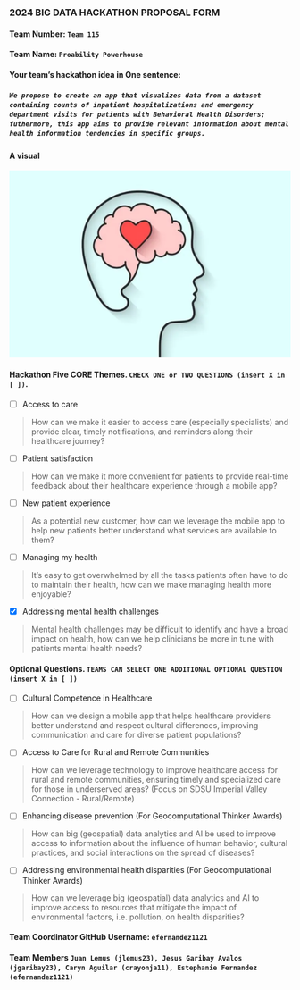 ### 2024 BIG DATA HACKATHON PROPOSAL FORM

#### Team Number: `Team 115`  

#### Team Name: `Proability Powerhouse`    
  
#### Your team’s hackathon idea in One sentence:
##### `We propose to create an app that visualizes data from a dataset containing counts of inpatient hospitalizations and emergency department visits for patients with Behavioral Health Disorders; futhermore, this app aims to provide relevant information about mental health information tendencies in specific groups.`


#### A visual
![Mental Health](https://github.com/BigDataForSanDiego/Team-115/blob/main/Screen%20Shot%202024-10-12%20at%203.18.19%20PM.png)

<!--
#### Theme: Enhancing Healthcare’s Digital Front Door
#### - Digital solutions to help increase access, manage health, and improve patient satisfaction along the healthcare journey -  
-->

#### Hackathon Five CORE Themes. `CHECK ONE or TWO QUESTIONS (insert X in [ ])`.
- [ ] Access to care
> How can we make it easier to access care (especially specialists) and provide clear, timely notifications, and reminders along their healthcare journey?
- [ ] Patient satisfaction
> How can we make it more convenient for patients to provide real-time feedback about their healthcare experience through a mobile app?
- [ ] New patient experience
> As a potential new customer, how can we leverage the mobile app to help new patients better understand what services are available to them?
- [ ] Managing my health
> It’s easy to get overwhelmed by all the tasks patients often have to do to maintain their health, how can we make managing health more enjoyable?
- [X] Addressing mental health challenges
> Mental health challenges may be difficult to identify and have a broad impact on health, how can we help clinicians be more in tune with patients mental health needs?

#### Optional Questions. `TEAMS CAN SELECT ONE ADDITIONAL OPTIONAL QUESTION (insert X in [ ])`
- [ ] Cultural Competence in Healthcare
> How can we design a mobile app that helps healthcare providers better understand and respect cultural differences, improving communication and care for diverse patient populations?
- [ ] Access to Care for Rural and Remote Communities
> How can we leverage technology to improve healthcare access for rural and remote communities, ensuring timely and specialized care for those in underserved areas? (Focus on SDSU Imperial Valley Connection - Rural/Remote)
- [ ] Enhancing disease prevention (For Geocomputational Thinker Awards)
> How can big (geospatial) data analytics and AI be used to improve access to information about the influence of human behavior, cultural practices, and social interactions on the spread of diseases?
- [ ] Addressing environmental health disparities (For Geocomputational Thinker Awards)
> How can we leverage big (geospatial) data analytics and AI to improve access to resources that mitigate the impact of environmental factors, i.e. pollution, on health disparities?


#### Team Coordinator GitHub Username: `efernandez1121`

#### Team Members `Juan Lemus (jlemus23), Jesus Garibay Avalos (jgaribay23), Caryn Aguilar (crayonja11), Estephanie Fernandez (efernandez1121)`

